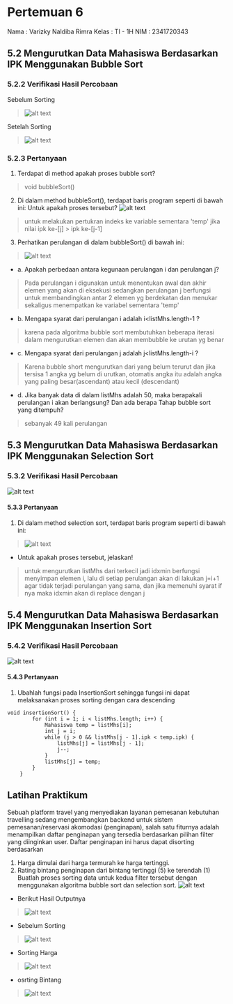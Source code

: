 # Pertemuan 6
Nama    : Varizky Naldiba Rimra
Kelas   : TI - 1H
NIM     : 2341720343

## 5.2 Mengurutkan Data Mahasiswa Berdasarkan IPK Menggunakan Bubble Sort
### 5.2.2 Verifikasi Hasil Percobaan
Sebelum Sorting
>![alt text](image.png)

Setelah Sorting
>![alt text](image-1.png)

### 5.2.3 Pertanyaan
1. Terdapat di method apakah proses bubble sort?
> void bubbleSort()
2. Di dalam method bubbleSort(), terdapat baris program seperti di bawah ini:
Untuk apakah proses tersebut?
![alt text](image-2.png)
> untuk melakukan pertukran indeks ke variable sementara 'temp' jika nilai ipk  ke-[j] > ipk ke-[j-1]
3. Perhatikan perulangan di dalam bubbleSort() di bawah ini:
> ![alt text](image-3.png)
- a. Apakah perbedaan antara kegunaan perulangan i dan perulangan j?
> Pada perulangan i digunakan untuk menentukan awal dan akhir elemen yang akan di eksekusi sedangkan perulangan j berfungsi untuk membandingkan antar 2 elemen yg berdekatan dan menukar sekaligus menempatkan ke variabel sementara 'temp'
- b. Mengapa syarat dari perulangan i adalah i<listMhs.length-1 ?
>  karena pada algoritma bubble sort membutuhkan beberapa iterasi dalam mengurutkan elemen dan akan membubble ke urutan yg benar
- c. Mengapa syarat dari perulangan j adalah j<listMhs.length-i ?
> Karena bubble short mengurutkan dari yang belum terurut dan jika tersisa 1 angka yg belum di urutkan, otomatis angka itu adalah angka yang paling besar(ascendant) atau kecil (descendant)
- d. Jika banyak data di dalam listMhs adalah 50, maka berapakali perulangan i akan berlangsung? Dan ada berapa Tahap bubble sort yang ditempuh?
> sebanyak 49 kali perulangan

## 5.3 Mengurutkan Data Mahasiswa Berdasarkan IPK Menggunakan Selection Sort
### 5.3.2 Verifikasi Hasil Percobaan
![alt text](image-4.png)
#### 5.3.3 Pertanyaan
1. Di dalam method selection sort, terdapat baris program seperti di bawah ini:
> ![alt text](image-5.png)
- Untuk apakah proses tersebut, jelaskan!
> untuk mengurutkan listMhs dari terkecil jadi idxmin berfungsi menyimpan elemen i, lalu di setiap perulangan akan di lakukan j=i+1 agar tidak terjadi perulangan yang sama, dan jika memenuhi syarat if nya maka idxmin akan di replace dengan j

## 5.4 Mengurutkan Data Mahasiswa Berdasarkan IPK Menggunakan Insertion Sort
### 5.4.2 Verifikasi Hasil Percobaan
![alt text](image-6.png)
#### 5.4.3 Pertanyaan
1. Ubahlah fungsi pada InsertionSort sehingga fungsi ini dapat melaksanakan proses sorting dengan cara descending
```
void insertionSort() {
        for (int i = 1; i < listMhs.length; i++) { 
            Mahasiswa temp = listMhs[i];
            int j = i;
            while (j > 0 && listMhs[j - 1].ipk < temp.ipk) { 
                listMhs[j] = listMhs[j - 1];
                j--;
            }
            listMhs[j] = temp;
        }
    }
```

## Latihan Praktikum
Sebuah platform travel yang menyediakan layanan pemesanan kebutuhan travelling sedang mengembangkan backend untuk sistem pemesanan/reservasi akomodasi (penginapan), salah satu fiturnya adalah menampilkan daftar penginapan yang tersedia berdasarkan pilihan filter yang diinginkan user. Daftar penginapan ini harus dapat disorting berdasarkan
1. Harga dimulai dari harga termurah ke harga tertinggi.
2. Rating bintang penginapan dari bintang tertinggi (5) ke terendah (1)
Buatlah proses sorting data untuk kedua filter tersebut dengan menggunakan algoritma bubble sort dan selection sort.
![alt text](image-7.png)

- Berikut Hasil Outputnya
> ![alt text](image-8.png)
- Sebelum Sorting
>![alt text](image-11.png)
- Sorting Harga
>![alt text](image-12.png)
- osrting Bintang
>![alt text](image-13.png)